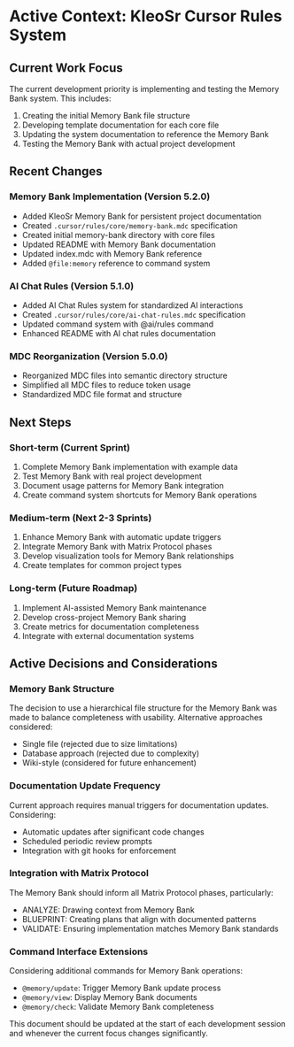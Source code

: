 # Active Context: KleoSr Cursor Rules System

## Current Work Focus

The current development priority is implementing and testing the Memory Bank system. This includes:

1. Creating the initial Memory Bank file structure
2. Developing template documentation for each core file
3. Updating the system documentation to reference the Memory Bank
4. Testing the Memory Bank with actual project development

## Recent Changes

### Memory Bank Implementation (Version 5.2.0)
- Added KleoSr Memory Bank for persistent project documentation
- Created `.cursor/rules/core/memory-bank.mdc` specification
- Created initial memory-bank directory with core files
- Updated README with Memory Bank documentation
- Updated index.mdc with Memory Bank reference
- Added `@file:memory` reference to command system

### AI Chat Rules (Version 5.1.0)
- Added AI Chat Rules system for standardized AI interactions
- Created `.cursor/rules/core/ai-chat-rules.mdc` specification
- Updated command system with @ai/rules command
- Enhanced README with AI chat rules documentation

### MDC Reorganization (Version 5.0.0)
- Reorganized MDC files into semantic directory structure
- Simplified all MDC files to reduce token usage
- Standardized MDC file format and structure

## Next Steps

### Short-term (Current Sprint)
1. Complete Memory Bank implementation with example data
2. Test Memory Bank with real project development
3. Document usage patterns for Memory Bank integration
4. Create command system shortcuts for Memory Bank operations

### Medium-term (Next 2-3 Sprints)
1. Enhance Memory Bank with automatic update triggers
2. Integrate Memory Bank with Matrix Protocol phases
3. Develop visualization tools for Memory Bank relationships
4. Create templates for common project types

### Long-term (Future Roadmap)
1. Implement AI-assisted Memory Bank maintenance
2. Develop cross-project Memory Bank sharing
3. Create metrics for documentation completeness
4. Integrate with external documentation systems

## Active Decisions and Considerations

### Memory Bank Structure
The decision to use a hierarchical file structure for the Memory Bank was made to balance completeness with usability. Alternative approaches considered:
- Single file (rejected due to size limitations)
- Database approach (rejected due to complexity)
- Wiki-style (considered for future enhancement)

### Documentation Update Frequency
Current approach requires manual triggers for documentation updates. Considering:
- Automatic updates after significant code changes
- Scheduled periodic review prompts
- Integration with git hooks for enforcement

### Integration with Matrix Protocol
The Memory Bank should inform all Matrix Protocol phases, particularly:
- ANALYZE: Drawing context from Memory Bank
- BLUEPRINT: Creating plans that align with documented patterns
- VALIDATE: Ensuring implementation matches Memory Bank standards

### Command Interface Extensions
Considering additional commands for Memory Bank operations:
- `@memory/update`: Trigger Memory Bank update process
- `@memory/view`: Display Memory Bank documents
- `@memory/check`: Validate Memory Bank completeness

This document should be updated at the start of each development session and whenever the current focus changes significantly. 